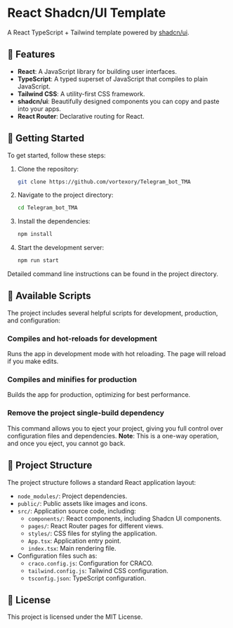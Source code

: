 # React Shadcn/UI Template

A React TypeScript + Tailwind template powered by [shadcn/ui](https://ui.shadcn.com/).

## 🎉 Features

- **React**: A JavaScript library for building user interfaces.
- **TypeScript**: A typed superset of JavaScript that compiles to plain JavaScript.
- **Tailwind CSS**: A utility-first CSS framework.
- **shadcn/ui**: Beautifully designed components you can copy and paste into your apps.
- **React Router**: Declarative routing for React.

## 🚀 Getting Started

To get started, follow these steps:

1. Clone the repository:

    ```bash
    git clone https://github.com/vortexory/Telegram_bot_TMA
    ```

2. Navigate to the project directory:

    ```bash
    cd Telegram_bot_TMA
    ```

3. Install the dependencies:

    ```bash
    npm install
    ```

4. Start the development server:

    ```bash
    npm run start
    ```

Detailed command line instructions can be found in the project directory.

## 📜 Available Scripts

The project includes several helpful scripts for development, production, and configuration:

### Compiles and hot-reloads for development
Runs the app in development mode with hot reloading. The page will reload if you make edits.

### Compiles and minifies for production
Builds the app for production, optimizing for best performance.

### Remove the project single-build dependency
This command allows you to eject your project, giving you full control over configuration files and dependencies. **Note**: This is a one-way operation, and once you eject, you cannot go back.

## 📂 Project Structure

The project structure follows a standard React application layout:

- `node_modules/`: Project dependencies.
- `public/`: Public assets like images and icons.
- `src/`: Application source code, including:
  - `components/`: React components, including Shadcn UI components.
  - `pages/`: React Router pages for different views.
  - `styles/`: CSS files for styling the application.
  - `App.tsx`: Application entry point.
  - `index.tsx`: Main rendering file.
- Configuration files such as:
  - `craco.config.js`: Configuration for CRACO.
  - `tailwind.config.js`: Tailwind CSS configuration.
  - `tsconfig.json`: TypeScript configuration.

## 📄 License

This project is licensed under the MIT License.
